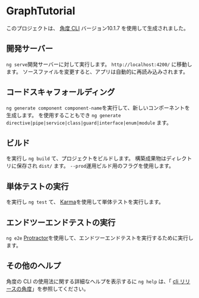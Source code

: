 # <a name="graphtutorial"></a>GraphTutorial

このプロジェクトは、 [角度 CLI](https://github.com/angular/angular-cli) バージョン10.1.7 を使用して生成されました。

## <a name="development-server"></a>開発サーバー

`ng serve`開発サーバーに対して実行します。 `http://localhost:4200/` に移動します。 ソースファイルを変更すると、アプリは自動的に再読み込みされます。

## <a name="code-scaffolding"></a>コードスキャフォールディング

`ng generate component component-name`を実行して、新しいコンポーネントを生成します。 を使用することもでき `ng generate directive|pipe|service|class|guard|interface|enum|module` ます。

## <a name="build"></a>ビルド

を実行し `ng build` て、プロジェクトをビルドします。 構築成果物はディレクトリに保存され `dist/` ます。 `--prod`運用ビルド用のフラグを使用します。

## <a name="running-unit-tests"></a>単体テストの実行

を実行し `ng test` て、 [Karma](https://karma-runner.github.io)を使用して単体テストを実行します。

## <a name="running-end-to-end-tests"></a>エンドツーエンドテストの実行

`ng e2e` [Protractor](http://www.protractortest.org/)を使用して、エンドツーエンドテストを実行するために実行します。

## <a name="further-help"></a>その他のヘルプ

角度の CLI の使用法に関する詳細なヘルプを表示するに `ng help` は、「 [cli リリースの角度](https://github.com/angular/angular-cli/blob/master/README.md)」を参照してください。
